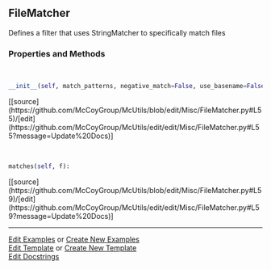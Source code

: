 ## <a id="McUtils.Misc.FileMatcher.FileMatcher">FileMatcher</a>
Defines a filter that uses StringMatcher to specifically match files

### Properties and Methods
<a id="McUtils.Misc.FileMatcher.FileMatcher.__init__" class="docs-object-method">&nbsp;</a> 
```python
__init__(self, match_patterns, negative_match=False, use_basename=False): 
```
<div class="docs-source-link" markdown="1">
[[source](https://github.com/McCoyGroup/McUtils/blob/edit/Misc/FileMatcher.py#L55)/[edit](https://github.com/McCoyGroup/McUtils/edit/edit/Misc/FileMatcher.py#L55?message=Update%20Docs)]
</div>

<a id="McUtils.Misc.FileMatcher.FileMatcher.matches" class="docs-object-method">&nbsp;</a> 
```python
matches(self, f): 
```
<div class="docs-source-link" markdown="1">
[[source](https://github.com/McCoyGroup/McUtils/blob/edit/Misc/FileMatcher.py#L59)/[edit](https://github.com/McCoyGroup/McUtils/edit/edit/Misc/FileMatcher.py#L59?message=Update%20Docs)]
</div>





___

[Edit Examples](https://github.com/McCoyGroup/McUtils/edit/edit/ci/examples/McUtils/Misc/FileMatcher/FileMatcher.md) or 
[Create New Examples](https://github.com/McCoyGroup/McUtils/new/edit/?filename=ci/examples/McUtils/Misc/FileMatcher/FileMatcher.md) <br/>
[Edit Template](https://github.com/McCoyGroup/McUtils/edit/edit/ci/docs/McUtils/Misc/FileMatcher/FileMatcher.md) or 
[Create New Template](https://github.com/McCoyGroup/McUtils/new/edit/?filename=ci/docs/templates/McUtils/Misc/FileMatcher/FileMatcher.md) <br/>
[Edit Docstrings](https://github.com/McCoyGroup/McUtils/edit/edit/McUtils/Misc/FileMatcher.py?message=Update%20Docs)